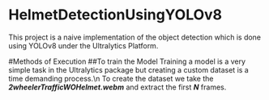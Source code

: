 # HelmetDetectionUsingYOLOv8
This project is a naive implementation of the object detection which is done using YOLOv8 under the Ultralytics Platform.

#Methods of Execution
##To train the Model
Training a model is a very simple task in the Ultralytics package but creating a custom dataset is a time demanding process.\n
To create the dataset we take the **_2wheelerTrafficWOHelmet.webm_** and extract the first **_N_** frames.
